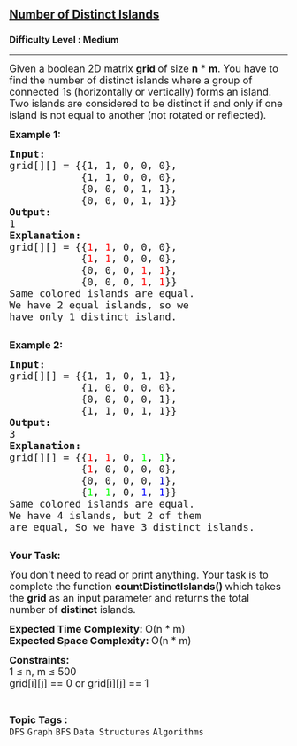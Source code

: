 <h2><a href="https://practice.geeksforgeeks.org/problems/number-of-distinct-islands/1">Number of Distinct Islands</a></h2><h3>Difficulty Level : Medium</h3><hr><div class="problems_problem_content__Xm_eO"><p><span style="font-size:18px">Given a boolean 2D matrix <strong>grid&nbsp;</strong>of size <strong>n</strong> * <strong>m</strong>. You have to find the number of distinct islands where a group of connected 1s (horizontally or vertically) forms an island. Two islands are considered to be distinct if and only if one island is not equal to another (not rotated or reflected).</span></p>

<p><strong><span style="font-size:18px">Example 1:</span></strong></p>

<pre><span style="font-size:18px"><strong>Input:</strong></span>
<span style="font-size:18px">grid[][] = {{1, 1, 0, 0, 0},
            {1, 1, 0, 0, 0},
            {0, 0, 0, 1, 1},
            {0, 0, 0, 1, 1}}</span>
<span style="font-size:18px"><strong>Output:</strong></span>
<span style="font-size:18px">1</span>
<span style="font-size:18px"><strong>Explanation:</strong></span>
<span style="font-size:18px">grid[][] = {{<span style="color: rgb(255, 0, 0); --darkreader-inline-color: #f22424;" data-darkreader-inline-color="">1</span>, <span style="color: rgb(255, 0, 0); --darkreader-inline-color: #f22424;" data-darkreader-inline-color="">1</span>, 0, 0, 0}, 
&nbsp;           {<span style="color: rgb(255, 0, 0); --darkreader-inline-color: #f22424;" data-darkreader-inline-color="">1</span>, <span style="color: rgb(255, 0, 0); --darkreader-inline-color: #f22424;" data-darkreader-inline-color="">1</span>, 0, 0, 0}, 
&nbsp;           {0, 0, 0, <span style="color: rgb(255, 0, 0); --darkreader-inline-color: #f22424;" data-darkreader-inline-color="">1</span>, <span style="color: rgb(255, 0, 0); --darkreader-inline-color: #f22424;" data-darkreader-inline-color="">1</span>}, 
&nbsp;           {0, 0, 0, <span style="color: rgb(255, 0, 0); --darkreader-inline-color: #f22424;" data-darkreader-inline-color="">1</span>, <span style="color: rgb(255, 0, 0); --darkreader-inline-color: #f22424;" data-darkreader-inline-color="">1</span>}}
Same colored islands are equal.
We have 2 equal islands, so we 
have only 1 distinct island.</span>

</pre>

<p><strong><span style="font-size:18px">Example 2:</span></strong></p>

<pre><span style="font-size:18px"><strong>Input:</strong></span>
<span style="font-size:18px">grid[][] = {{1, 1, 0, 1, 1},
&nbsp;           {1, 0, 0, 0, 0},
&nbsp;           {0, 0, 0, 0, 1},
&nbsp;           {1, 1, 0, 1, 1}}</span>
<span style="font-size:18px"><strong>Output:</strong></span>
<span style="font-size:18px">3</span>
<span style="font-size:18px"><strong>Explanation:
</strong>grid[][] = {{<span style="color: rgb(255, 0, 0); --darkreader-inline-color: #f22424;" data-darkreader-inline-color="">1</span>, <span style="color: rgb(255, 0, 0); --darkreader-inline-color: #f22424;" data-darkreader-inline-color="">1</span>, 0, <span style="color: rgb(0, 255, 0); --darkreader-inline-color: #24f224;" data-darkreader-inline-color="">1</span>, <span style="color: rgb(0, 255, 0); --darkreader-inline-color: #24f224;" data-darkreader-inline-color="">1</span>}, 
&nbsp;           {<span style="color: rgb(255, 0, 0); --darkreader-inline-color: #f22424;" data-darkreader-inline-color="">1</span>, 0, 0, 0, 0}, 
&nbsp;           {0, 0, 0, 0, <span style="color: rgb(0, 0, 205); --darkreader-inline-color: #568ef2;" data-darkreader-inline-color="">1</span>}, 
&nbsp;           {<span style="color: rgb(0, 255, 0); --darkreader-inline-color: #24f224;" data-darkreader-inline-color="">1</span>, <span style="color: rgb(0, 255, 0); --darkreader-inline-color: #24f224;" data-darkreader-inline-color="">1</span>, 0, <span style="color: rgb(0, 0, 255); --darkreader-inline-color: #3b7df2;" data-darkreader-inline-color="">1</span>, <span style="color: rgb(0, 0, 255); --darkreader-inline-color: #3b7df2;" data-darkreader-inline-color="">1</span>}}</span>
<span style="font-size:18px">Same colored islands are equal.
We have 4 islands, but 2 of them
are equal, So we have 3 distinct islands.</span>

</pre>

<p><span style="font-size:18px"><strong>Your Task:</strong></span></p>

<p><span style="font-size:18px">You don't need to read or print anything. Your task is to complete the function <strong>countDistinctIslands()&nbsp;</strong>which takes the <strong>grid</strong> as an input parameter and returns the total number of <strong>distinct</strong> islands.</span></p>

<p><span style="font-size:18px"><strong>Expected Time Complexity:&nbsp;</strong>O(n * m)<br>
<strong>Expected Space Complexity:&nbsp;</strong>O(n * m)</span></p>

<p><span style="font-size:18px"><strong>Constraints:</strong><br>
1 ≤ n, m ≤ 500<br>
grid[i][j] == 0 or grid[i][j] == 1</span></p>

<ul>
</ul>
</div><br><p><span style=font-size:18px><strong>Topic Tags : </strong><br><code>DFS</code>&nbsp;<code>Graph</code>&nbsp;<code>BFS</code>&nbsp;<code>Data Structures</code>&nbsp;<code>Algorithms</code>&nbsp;